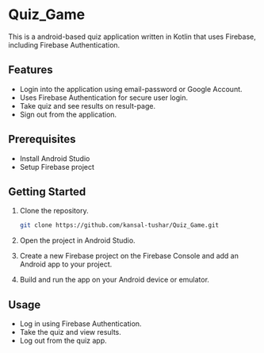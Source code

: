 # Quiz_Game
This is a android-based quiz application written in Kotlin that uses Firebase, including Firebase Authentication.

## Features

- Login into the application using email-password or Google Account.
- Uses Firebase Authentication for secure user login.
- Take quiz and see results on result-page.
- Sign out from the application.

## Prerequisites

- Install Android Studio
- Setup Firebase project

## Getting Started

1. Clone the repository.

   ```bash
   git clone https://github.com/kansal-tushar/Quiz_Game.git
2. Open the project in Android Studio.
3. Create a new Firebase project on the Firebase Console and add an Android app to your project.
4. Build and run the app on your Android device or emulator.

## Usage

- Log in using Firebase Authentication.
- Take the quiz and view results.
- Log out from the quiz app.
